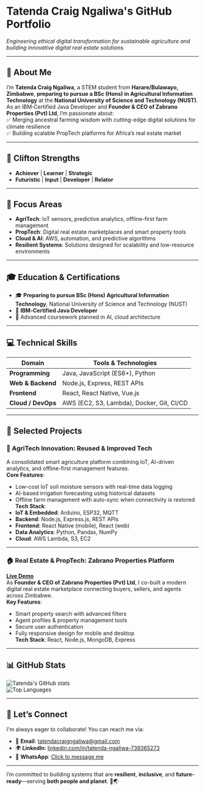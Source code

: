 # Tatenda Craig Ngaliwa's GitHub Portfolio

*Engineering ethical digital transformation for sustainable agriculture and building innovative digital real estate solutions.*

---

## 👤 About Me

I’m **Tatenda Craig Ngaliwa**, a STEM student from **Harare/Bulawayo, Zimbabwe**, **preparing to pursue a BSc (Hons) in Agricultural Information Technology** at the **National University of Science and Technology (NUST)**.  
As an IBM‑Certified Java Developer and **Founder & CEO of Zabrano Properties (Pvt) Ltd**, I’m passionate about:  
✅ Merging ancestral farming wisdom with cutting-edge digital solutions for climate resilience  
✅ Building scalable PropTech platforms for Africa’s real estate market  

---

## 🌟 Clifton Strengths

- **Achiever** | **Learner** | **Strategic**  
- **Futuristic** | **Input** | **Developer** | **Relator**

---

## 🎯 Focus Areas

- **AgriTech**: IoT sensors, predictive analytics, offline-first farm management  
- **PropTech**: Digital real estate marketplaces and smart property tools  
- **Cloud & AI**: AWS, automation, and predictive algorithms  
- **Resilient Systems**: Solutions designed for scalability and low-resource environments  

---

## 🎓 Education & Certifications

- 🎓 **Preparing to pursue BSc (Hons) Agricultural Information Technology**, National University of Science and Technology (NUST)  
- 🏅 **IBM‑Certified Java Developer**  
- 📘 Advanced coursework planned in AI, cloud architecture  

---

## 💻 Technical Skills

| Domain                    | Tools & Technologies                                 |
|---------------------------|------------------------------------------------------|
| **Programming**           | Java, JavaScript (ES6+), Python                     |
| **Web & Backend**         | Node.js, Express, REST APIs                         |
| **Frontend**              | React, React Native, Vue.js                                                   |
| **Cloud / DevOps**        | AWS (EC2, S3, Lambda), Docker, Git, CI/CD           |

---

## 🚀 Selected Projects

### 🌱 AgriTech Innovation: Reused & Improved Tech
A consolidated smart agriculture platform combining IoT, AI-driven analytics, and offline-first management features.  
**Core Features**:  
- Low-cost IoT soil moisture sensors with real-time data logging  
- AI-based irrigation forecasting using historical datasets  
- Offline farm management with auto-sync when connectivity is restored  
**Tech Stack**:  
- **IoT & Embedded**: Arduino, ESP32, MQTT  
- **Backend**: Node.js, Express.js, REST APIs  
- **Frontend**: React Native (mobile), React (web)  
- **Data Analytics**: Python, Pandas, NumPy  
- **Cloud**: AWS Lambda, S3, EC2  

---

### 🏠 Real Estate & PropTech: Zabrano Properties Platform
**[Live Demo](https://henleykurubel.github.io/Zabrano/)**  
As **Founder & CEO of Zabrano Properties (Pvt) Ltd**, I co-built a modern digital real estate marketplace connecting buyers, sellers, and agents across Zimbabwe.  
**Key Features**:  
- Smart property search with advanced filters  
- Agent profiles & property management tools  
- Secure user authentication  
- Fully responsive design for mobile and desktop  
**Tech Stack**: React, Node.js, MongoDB, Express  

---

## 📊 GitHub Stats

![Tatenda's GitHub stats](https://github-readme-stats.vercel.app/api?username=yourusername&show_icons=true&theme=radical)  
![Top Languages](https://github-readme-stats.vercel.app/api/top-langs/?username=yourusername&layout=compact&theme=radical)

---

## 🤝 Let’s Connect

I'm always eager to collaborate! You can reach me via:

- 📧 **Email**: [tatendacraigngaliwa@gmail.com](mailto:tatendacraigngaliwa@gmail.com)  
- 🌍 **LinkedIn**: [linkedin.com/in/tatenda-ngaliwa-739365273](https://www.linkedin.com/in/tatenda-ngaliwa-739365273)  
- 💬 **WhatsApp**: [Click to message me](https://wa.me/263789847246)  

---

I’m committed to building systems that are **resilient**, **inclusive**, and **future-ready**—serving **both people and planet**. 🚜🌏

